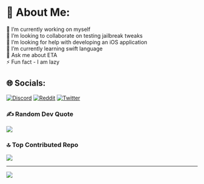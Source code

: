 # 💫 About Me:
🔭 I’m currently working on myself<br>👯 I’m looking to collaborate on testing jailbreak tweaks<br>🤝 I’m looking for help with developing an iOS application<br>🌱 I’m currently learning swift language<br>💬 Ask me about ETA<br>⚡ Fun fact - I am lazy


## 🌐 Socials:
[![Discord](https://img.shields.io/badge/Discord-%237289DA.svg?logo=discord&logoColor=white)](https://discord.gg/1102549609387139164) [![Reddit](https://img.shields.io/badge/Reddit-%23FF4500.svg?logo=Reddit&logoColor=white)](https://reddit.com/user/0xE1111) [![Twitter](https://img.shields.io/badge/Twitter-%231DA1F2.svg?logo=Twitter&logoColor=white)](https://twitter.com/Pwn0day)

### ✍️ Random Dev Quote
![](https://quotes-github-readme.vercel.app/api?type=horizontal&theme=radical)

### 🔝 Top Contributed Repo
![](https://github-contributor-stats.vercel.app/api?username=Pwn0day&limit=5&theme=dark&combine_all_yearly_contributions=true)

---
[![](https://visitcount.itsvg.in/api?id=Pwn0day&icon=0&color=0)](https://visitcount.itsvg.in)

<!-- Proudly created with GPRM ( https://gprm.itsvg.in ) -->
